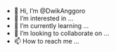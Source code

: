 - 👋 Hi, I’m @DwikAnggoro
- 👀 I’m interested in ...
- 🌱 I’m currently learning ...
- 💞️ I’m looking to collaborate on ...
- 📫 How to reach me ...

<!---
DwikAnggoro/DwikAnggoro is a ✨ special ✨ repository because its `README.md` (this file) appears on your GitHub profile.
You can click the Preview link to take a look at your changes.
--->
